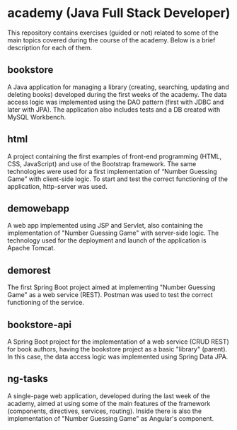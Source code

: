 # academy (Java Full Stack Developer)

This repository contains exercises (guided or not) related to some of the main topics covered during the course of the academy. Below is a brief description for each of them.

## bookstore

A Java application for managing a library (creating, searching, updating and deleting books) developed during the first weeks of the academy. The data access logic was implemented using the DAO pattern (first with JDBC and later with JPA). The application also includes tests and a DB created with MySQL Workbench.

## html

A project containing the first examples of front-end programming (HTML, CSS, JavaScript) and use of the Bootstrap framework. The same technologies were used for a first implementation of “Number Guessing Game” with client-side logic. To start and test the correct functioning of the application, http-server was used.

## demowebapp

A web app implemented using JSP and Servlet, also containing the implementation of "Number Guessing Game" with server-side logic. The technology used for the deployment and launch of the application is Apache Tomcat.

## demorest

The first Spring Boot project aimed at implementing "Number Guessing Game" as a web service (REST). Postman was used to test the correct functioning of the service.

## bookstore-api

A Spring Boot project for the implementation of a web service (CRUD REST) ​​for book authors, having the bookstore project as a basic "library" (parent). In this case, the data access logic was implemented using Spring Data JPA.

## ng-tasks

A single-page web application, developed during the last week of the academy, aimed at using some of the main features of the framework (components, directives, services, routing). Inside there is also the implementation of "Number Guessing Game" as Angular's component.
